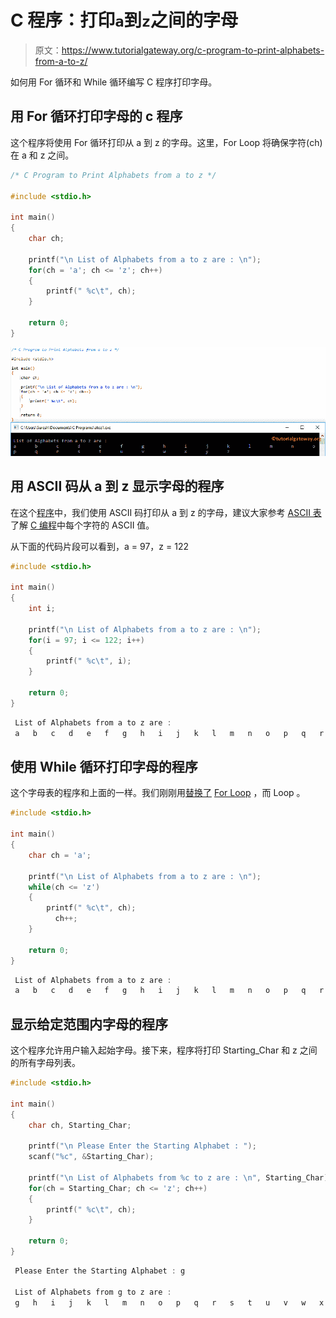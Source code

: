# C 程序：打印`a`到`z`之间的字母

> 原文：<https://www.tutorialgateway.org/c-program-to-print-alphabets-from-a-to-z/>

如何用 For 循环和 While 循环编写 C 程序打印字母。

## 用 For 循环打印字母的 c 程序

这个程序将使用 For 循环打印从 a 到 z 的字母。这里，For Loop 将确保字符(ch)在 a 和 z 之间。

```c
/* C Program to Print Alphabets from a to z */

#include <stdio.h>

int main()
{
  	char ch;

	printf("\n List of Alphabets from a to z are : \n");  
  	for(ch = 'a'; ch <= 'z'; ch++)
  	{
  		printf(" %c\t", ch);	
	}

  	return 0;
}
```

![C Program to Print Alphabets from a to z 1](img/f1b8460e3aca3bf9f89c33df186c3171.png)

## 用 ASCII 码从 a 到 z 显示字母的程序

在这个[程序](https://www.tutorialgateway.org/c-programming-examples/)中，我们使用 ASCII 码打印从 a 到 z 的字母，建议大家参考 [ASCII 表](https://www.tutorialgateway.org/ascii-table/)了解 [C 编程](https://www.tutorialgateway.org/c-programming/)中每个字符的 ASCII 值。

从下面的代码片段可以看到，a = 97，z = 122

```c
#include <stdio.h>

int main()
{
  	int i;

	printf("\n List of Alphabets from a to z are : \n");  
  	for(i = 97; i <= 122; i++)
  	{
  		printf(" %c\t", i);	
	}

  	return 0;
}
```

```c
 List of Alphabets from a to z are : 
 a	 b	 c	 d	 e	 f	 g	 h	 i	 j	 k	 l	 m	 n	 o	 p	 q	 r	 s	 t	 u	 v	 w	 x	 y	 z
```

## 使用 While 循环打印字母的程序

这个字母表的程序和上面的一样。我们刚刚用[替换了](https://www.tutorialgateway.org/while-loop-in-c/) [For Loop](https://www.tutorialgateway.org/for-loop-in-c-programming/) ，而 Loop 。

```c
#include <stdio.h>

int main()
{
  	char ch = 'a';

	printf("\n List of Alphabets from a to z are : \n");  
  	while(ch <= 'z')
  	{
  		printf(" %c\t", ch);
		  ch++;	
	}

  	return 0;
}
```

```c
 List of Alphabets from a to z are : 
 a	 b	 c	 d	 e	 f	 g	 h	 i	 j	 k	 l	 m	 n	 o	 p	 q	 r	 s	 t	 u	 v	 w	 x	 y	 z 
```

## 显示给定范围内字母的程序

这个程序允许用户输入起始字母。接下来，程序将打印 Starting_Char 和 z 之间的所有字母列表。

```c
#include <stdio.h>

int main()
{
  	char ch, Starting_Char;

  	printf("\n Please Enter the Starting Alphabet : ");
  	scanf("%c", &Starting_Char);

	printf("\n List of Alphabets from %c to z are : \n", Starting_Char);  
  	for(ch = Starting_Char; ch <= 'z'; ch++)
  	{
  		printf(" %c\t", ch);	
	}

  	return 0;
}
```

```c
 Please Enter the Starting Alphabet : g

 List of Alphabets from g to z are : 
 g	 h	 i	 j	 k	 l	 m	 n	 o	 p	 q	 r	 s	 t	 u	 v	 w	 x	 y	 z 
```